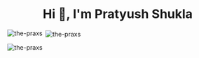 <h1 align="center">Hi 👋, I'm Pratyush Shukla</h1>

<p><img align="left" src="https://github-readme-stats.vercel.app/api/top-langs?username=the-praxs&show_icons=true&theme=cobalt&locale=en&layout=compact" alt="the-praxs" /></p>

<p>&nbsp;<img align="center" src="https://github-readme-stats.vercel.app/api?username=the-praxs&show_icons=true&theme=tokyonight&locale=en" alt="the-praxs" /></p>

<p><img align="center" src="https://github-readme-streak-stats.herokuapp.com/?user=the-praxs&theme=dark" alt="the-praxs" /></p>
